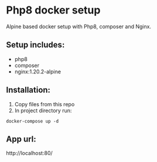 # Php8 docker setup
Alpine based docker setup with Php8, composer and Nginx.

## Setup includes:
* php8
* composer
* nginx:1.20.2-alpine

## Installation:
1. Copy files from this repo
2. In project directory run:
```
docker-compose up -d
```

## App url:
http://localhost:80/
